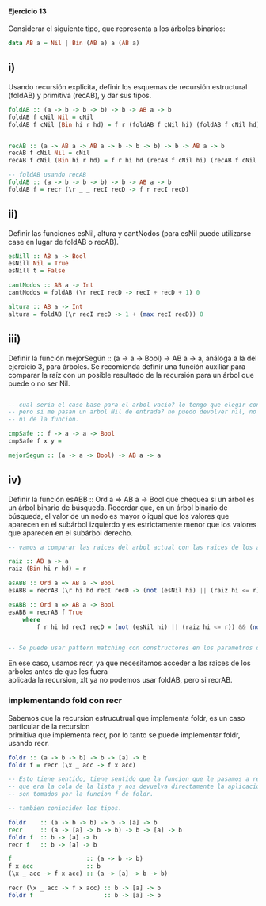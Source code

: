 #### Ejercicio 13

Considerar el siguiente tipo, que representa a los árboles binarios:

```haskell
data AB a = Nil | Bin (AB a) a (AB a)
```

## i)
Usando recursión explícita, definir los esquemas de recursión estructural (foldAB) y primitiva (recAB), y
dar sus tipos.

```haskell
foldAB :: (a -> b -> b -> b) -> b -> AB a -> b
foldAB f cNil Nil = cNil
foldAB f cNil (Bin hi r hd) = f r (foldAB f cNil hi) (foldAB f cNil hd) 


recAB :: (a -> AB a -> AB a -> b -> b -> b) -> b -> AB a -> b
recAB f cNil Nil = cNil
recAB f cNil (Bin hi r hd) = f r hi hd (recAB f cNil hi) (recAB f cNil hd)

-- foldAB usando recAB
foldAB :: (a -> b -> b -> b) -> b -> AB a -> b
foldAB f = recr (\r _ _ recI recD -> f r recI recD)
```


## ii)
Definir las funciones esNil, altura y cantNodos (para esNil puede utilizarse case en lugar de foldAB
o recAB).

```haskell
esNill :: AB a -> Bool
esNill Nil = True
esNill t = False

cantNodos :: AB a -> Int
cantNodos = foldAB (\r recI recD -> recI + recD + 1) 0

altura :: AB a -> Int
altura = foldAB (\r recI recD -> 1 + (max recI recD)) 0
```

## iii)
Definir la función mejorSegún :: (a -> a -> Bool) -> AB a -> a, análoga a la del ejercicio 3, para árboles.
Se recomienda definir una función auxiliar para comparar la raíz con un posible resultado de la recursión
para un árbol que puede o no ser Nil.

```haskell 

-- cual seria el caso base para el arbol vacio? lo tengo que elegir convenientemente?
-- pero si me pasan un arbol Nil de entrada? no puedo devolver nil, no da la aridad del foldr
-- ni de la funcion.

cmpSafe :: f -> a -> a -> Bool
cmpSafe f x y =

mejorSegun :: (a -> a -> Bool) -> AB a -> a

```
## iv)
Definir la función esABB :: Ord a => AB a -> Bool que chequea si un árbol es un árbol binario de búsqueda.
Recordar que, en un árbol binario de búsqueda, el valor de un nodo es mayor o igual que los valores que
aparecen en el subárbol izquierdo y es estrictamente menor que los valores que aparecen en el subárbol
derecho.

```haskell
-- vamos a comparar las raices del arbol actual con las raices de los arboles

raiz :: AB a -> a 
raiz (Bin hi r hd) = r

esABB :: Ord a => AB a -> Bool 
esABB = recrAB (\r hi hd recI recD -> (not (esNil hi) || (raiz hi <= r)) && (not (esNil hd) || (r <= raiz hd)) && recI && recD) True

esABB :: Ord a => AB a -> Bool 
esABB = recrAB f True
    where
        f r hi hd recI recD = (not (esNil hi) || (raiz hi <= r)) && (not (esNil hd) || (r <= raiz hi)) && recI && recD


-- Se puede usar pattern matching con constructores en los parametros de una lambda ?????
```
En ese caso, usamos recr, ya que necesitamos acceder a las raices de los arboles antes de que les fuera  
aplicada la recursion, xlt ya no podemos usar foldAB, pero si recrAB.






















### implementando fold con recr

Sabemos que la recursion estrucutrual que implementa foldr, es un caso particular de la recursion  
primitiva que implementa recr, por lo tanto se puede implementar foldr, usando recr.

```haskell
foldr :: (a -> b -> b) -> b -> [a] -> b
foldr f = recr (\x _ acc -> f x acc)

-- Esto tiene sentido, tiene sentido que la funcion que le pasamos a recr, simplemente ignore el parametro
-- que era la cola de la lista y nos devuelva directamente la aplicacion de la funcion f a los parametros que SI,  
-- son tomados por la funcion f de foldr.

-- tambien coninciden los tipos.

foldr    :: (a -> b -> b) -> b -> [a] -> b
recr     :: (a -> [a] -> b -> b) -> b -> [a] -> b
foldr f  :: b -> [a] -> b
recr f   :: b -> [a] -> b

f                     :: (a -> b -> b)
f x acc               :: b
(\x _ acc -> f x acc) :: (a -> [a] -> b -> b)

recr (\x _ acc -> f x acc) :: b -> [a] -> b
foldr f                    :: b -> [a] -> b
```
